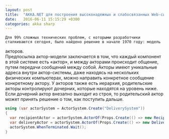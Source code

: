 ```yaml
---
layout: post
title:  "AKKA.NET для построения высоконадежных и слабосвязанных Web-систем"
date:   2016-06-11 15:15:29 +0300
categories: akka sharp
---
```

	Для 99% сложных технических проблем, с которыми разработчики сталкиваются сегодня, было найдено решение в начале 1970 году: модель 
акторов.  
	Предпосылка актор-модели заключается в том, что каждый компонент в этой системе есть «актор», и между акторами происходит общение,
путем передачи сообщений между собой. Акторы имеют уникальные адреса внутри актор-системы, даже находясь на нескольких физических компьютерах, можно направить конкретное сообщение конкретному актору. У акторов также есть иерархия, родительские акторы контролируют дочерних, которые находятся на уровень ниже. Если дочерний актор внезапно выходит из строя, то родительский актор может принять решение о том, как поступить дальше.

```cs
using (var actorSystem = ActorSystem.Create("DeliverySystem"))
{
  var recipientActor = actorSystem.ActorOf(Props.Create(() => new RecipientActor()), "receiver");
  var deliveryActor = actorSystem.ActorOf(Props.Create(() => new DeliveryActor(recipientActor)), "delivery");
  actorSystem.WhenTerminated.Wait();
}
```

